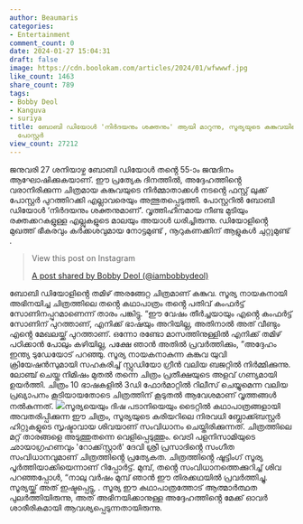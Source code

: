 ```yaml
---
author: Beaumaris
categories:
- Entertainment
comment_count: 0
date: 2024-01-27 15:04:31
draft: false
image: https://cdn.boolokam.com/articles/2024/01/wfwwwf.jpg
like_count: 1463
share_count: 789
tags:
- Bobby Deol
- Kanguva
- suriya
title: ബോബി ഡിയോൾ 'നിർദയനും ശക്തനും' ആയി മാറുന്നു, സൂര്യയുടെ കങ്കുവയിലെ ഫസ്റ്റ് ലുക്ക്
  പോസ്റ്റർ
view_count: 27212
---
```


ജനുവരി 27 ശനിയാഴ്ച ബോബി ഡിയോൾ തൻ്റെ 55-ാം ജന്മദിനം ആഘോഷിക്കുകയാണ്. ഈ പ്രത്യേക ദിനത്തിൽ, അദ്ദേഹത്തിൻ്റെ വരാനിരിക്കുന്ന ചിത്രമായ കങ്കുവയുടെ നിർമ്മാതാക്കൾ നടൻ്റെ ഫസ്റ്റ് ലുക്ക് പോസ്റ്റർ പുറത്തിറക്കി എല്ലാവരെയും അത്ഭുതപ്പെടുത്തി. പോസ്റ്ററിൽ ബോബി ഡിയോൾ ‘നിർദയനും ശക്തനുമാണ്’. വൃത്തിഹീനമായ നീണ്ട മുടിയും രക്തക്കറകളുള്ള എല്ലുകളുടെ മാലയും അയാൾ ധരിച്ചിരുന്നു. ഡിയോളിൻ്റെ മുഖത്ത് ഭീകരവും കർക്കശവുമായ നോട്ടമുണ്ട് , നൂറുകണക്കിന് ആളുകൾ ചുറ്റുമുണ്ട് . 

> View this post on Instagram
> 
> [A post shared by Bobby Deol (@iambobbydeol)](https://www.instagram.com/p/C2l5hFFN7E-/?utm_source=ig_embed&utm_campaign=loading)

ബോബി ഡിയോളിൻ്റെ തമിഴ് അരങ്ങേറ്റ ചിത്രമാണ് കങ്കുവ. സൂര്യ നായകനായി അഭിനയിച്ച ചിത്രത്തിലെ തൻ്റെ കഥാപാത്രം തൻ്റെ പതിവ് കംഫർട്ട് സോണിനപ്പുറമാണെന്ന് താരം പങ്കിട്ടു. “ഈ വേഷം തീർച്ചയായും എൻ്റെ കംഫർട്ട് സോണിന് പുറത്താണ്, എനിക്ക് ഭാഷയും അറിയില്ല, അതിനാൽ അത് വീണ്ടും എൻ്റെ മേഖലയ്ക്ക് പുറത്താണ്. ഒന്നോ രണ്ടോ മാസത്തിനുള്ളിൽ എനിക്ക് തമിഴ് പഠിക്കാൻ പോലും കഴിയില്ല, പക്ഷേ ഞാൻ അതിൽ പ്രവർത്തിക്കും, ”അദ്ദേഹം ഇന്ത്യ ടുഡേയോട് പറഞ്ഞു. സൂര്യ നായകനാകുന്ന കങ്കുവ യുവി ക്രിയേഷൻസുമായി സഹകരിച്ച് സ്റ്റുഡിയോ ഗ്രീൻ വലിയ ബജറ്റിൽ നിർമ്മിക്കുന്നു. ലോഞ്ച് ചെയ്ത നിമിഷം മുതൽ തന്നെ ചിത്രം പ്രതീക്ഷയുടെ അളവ് ഗണ്യമായി ഉയർത്തി. ചിത്രം 10 ഭാഷകളിൽ 3ഡി ഫോർമാറ്റിൽ റിലീസ് ചെയ്യുമെന്ന വലിയ പ്രഖ്യാപനം കൂടിയായതോടെ ചിത്രത്തിന് കൂടുതൽ ആവേശമാണ് വൃത്തങ്ങൾ നൽകുന്നത്. ![](https://cdn.boolokam.com/articles/2024/01/wfwwwf.jpg)സൂര്യയെയും ദിഷ പടാനിയെയും ടൈറ്റിൽ കഥാപാത്രങ്ങളായി അവതരിപ്പിക്കുന്ന ഈ ചിത്രം, സൂര്യയുടെ കരിയറിലെ നിരവധി ബ്ലോക്ക്ബസ്റ്റർ ഹിറ്റുകളുടെ സൃഷ്ടാവായ ശിവയാണ് സംവിധാനം ചെയ്തിരിക്കുന്നത്. ചിത്രത്തിലെ മറ്റ് താരങ്ങളെ അടുത്തുതന്നെ വെളിപ്പെടുത്തും. വെട്രി പളനിസാമിയുടെ ഛായാഗ്രഹണവും 'റോക്ക്‌സ്റ്റാർ' ദേവി ശ്രീ പ്രസാദിൻ്റെ സംഗീത സംവിധാനവുമാണ് ചിത്രത്തിൻ്റെ പ്രത്യേകത. ചിത്രത്തിൻ്റെ ഷൂട്ടിംഗ് സൂര്യ പൂർത്തിയാക്കിയെന്നാണ് റിപ്പോർട്ട്. മുമ്പ്, തൻ്റെ സംവിധാനത്തെക്കുറിച്ച് ശിവ പറഞ്ഞപ്പോൾ, “നാലു വർഷം മുമ്പ് ഞാൻ ഈ തിരക്കഥയിൽ പ്രവർത്തിച്ചു. സൂര്യയ്ക്ക് അത് ഇഷ്ടപ്പെട്ടു, . സൂര്യ ഈ കഥാപാത്രത്തോട് ആത്മാർത്ഥത പുലർത്തിയിരുന്നു, അത് അഭിനയിക്കാനുള്ള അദ്ദേഹത്തിൻ്റെ മേക്ക് ഓവർ ശാരീരികമായി ആവശ്യപ്പെടുന്നതായിരുന്നു.